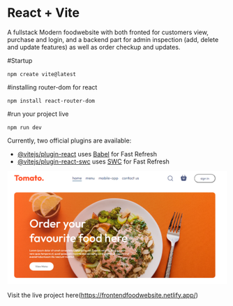 # React + Vite

A fullstack Modern foodwebsite with both fronted for customers view, purchase and login, and a backend part for admin inspection (add, delete and update features) as well as order checkup and updates.

#Startup

```
npm create vite@latest
```

#installing router-dom for react

```
npm install react-router-dom
```

#run your project live

```
npm run dev
```

Currently, two official plugins are available:

- [@vitejs/plugin-react](https://github.com/vitejs/vite-plugin-react/blob/main/packages/plugin-react/README.md) uses [Babel](https://babeljs.io/) for Fast Refresh
- [@vitejs/plugin-react-swc](https://github.com/vitejs/vite-plugin-react-swc) uses [SWC](https://swc.rs/) for Fast Refresh

![This is the Project Thumbnail](./src/assets/screenshot.PNG)

Visit the live project here(https://frontendfoodwebsite.netlify.app/)
